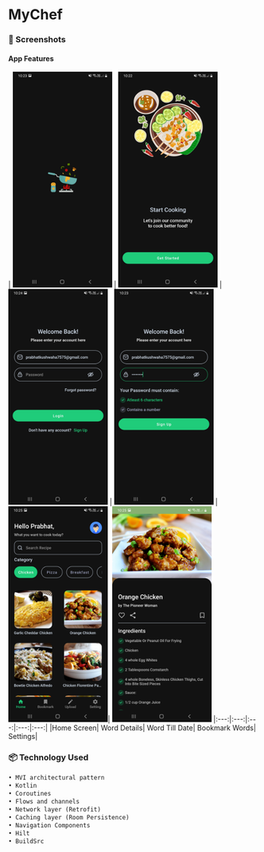 # MyChef
### 📱 Screenshots
#### App Features
| <img src="screenshot/sc_1.jpg" width="200"/> | <img src="screenshot/sc_2.jpg" width="200"/> | <img src="screenshot/sc_3.jpg" width="200"/> | <img src="screenshot/sc_4.jpg" width="200"/> | <img src="screenshot/sc_5.jpg" width="200"/>| <img src="screenshot/sc_6.jpg" width="200"/>
|:---:|:---:|:---:|:---:|:---:|
|Home Screen| Word Details| Word Till Date| Bookmark Words| Settings|
### 📦 Technology Used
    • MVI architectural pattern
    • Kotlin
    • Coroutines
    • Flows and channels
    • Network layer (Retrofit)
    • Caching layer (Room Persistence)
    • Navigation Components
    • Hilt
    • BuildSrc
    
  
